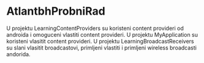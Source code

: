 # AtlantbhProbniRad

U projektu LearningContentProviders su koristeni content provideri od androida i omoguceni vlastiti content provideri.
U projektu MyApplication su koristeni vlasitit content provideri.
U projektu LearningBroadcastReceivers su slani vlasitit broadcastovi, primljeni vlastiti i primljeni wireless broadcasti andorida.
